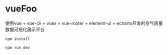 # vueFoo
使用vue + vue-cli + vuex + vue-router + element-ui + echarts开发的空气质量数据可视化展示平台

```
npm install  

npm run dev
```
